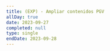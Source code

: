 ```yaml
---
title: (EXP) - Ampliar contenidos PGV
allDay: true
date: 2023-09-27
completed: null
type: single
endDate: 2023-09-28
---
```

